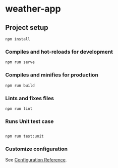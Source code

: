 # weather-app

## Project setup

```
npm install
```

### Compiles and hot-reloads for development

```
npm run serve
```

### Compiles and minifies for production

```
npm run build
```

### Lints and fixes files

```
npm run lint
```

### Runs Unit test case

```

npm run test:unit
```

### Customize configuration

See [Configuration Reference](https://cli.vuejs.org/config/).
